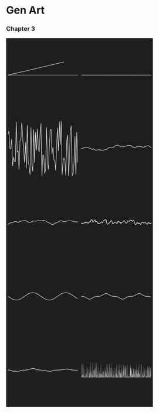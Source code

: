 # Gen Art
### Chapter 3

[<img src="ch3_1_Randomness/ch3_1_Randomness.png
" width="200px" align="middle"/>](ch3_1_Randomness/ch3_1_Randomness.png
)[<img src="ch3_2_IterativeVariance1/ch3_2_IterativeVariance1.png
" width="200px" align="middle"/>](ch3_2_IterativeVariance1/ch3_2_IterativeVariance1.png
)[<img src="ch3_2_IterativeVariance2/ch3_2_IterativeVariance2.png
" width="200px" align="middle"/>](ch3_2_IterativeVariance2/ch3_2_IterativeVariance2.png
)[<img src="ch3_2_IterativeVariance3/ch3_2_IterativeVariance3.png
" width="200px" align="middle"/>](ch3_2_IterativeVariance3/ch3_2_IterativeVariance3.png
)[<img src="ch3_3_1_PerlinNoise1/ch3_3_1_PerlinNoise1.png
" width="200px" align="middle"/>](ch3_3_1_PerlinNoise1/ch3_3_1_PerlinNoise1.png
)[<img src="ch3_3_1_PerlinNoise2/ch3_3_1_PerlinNoise2.png
" width="200px" align="middle"/>](ch3_3_1_PerlinNoise2/ch3_3_1_PerlinNoise2.png
)[<img src="ch3_3_2_1_SineCurve/ch3_3_2_1_SineCurve.png
" width="200px" align="middle"/>](ch3_3_2_1_SineCurve/ch3_3_2_1_SineCurve.png
)[<img src="ch3_3_2_2_CubeSine/ch3_3_2_2_CubeSine.png
" width="200px" align="middle"/>](ch3_3_2_2_CubeSine/ch3_3_2_2_CubeSine.png
)[<img src="ch3_3_2_3_NoiseSine/ch3_3_2_3_NoiseSine.png
" width="200px" align="middle"/>](ch3_3_2_3_NoiseSine/ch3_3_2_3_NoiseSine.png
)[<img src="ch3_3_3_CustomRandom/ch3_3_3_CustomRandom.png
" width="200px" align="middle"/>](ch3_3_3_CustomRandom/ch3_3_3_CustomRandom.png
)